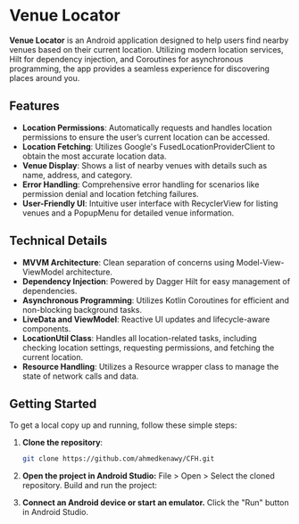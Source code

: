 # Venue Locator

**Venue Locator** is an Android application designed to help users find nearby venues based on their current location. Utilizing modern location services, Hilt for dependency injection, and Coroutines for asynchronous programming, the app provides a seamless experience for discovering places around you.

## Features

- **Location Permissions**: Automatically requests and handles location permissions to ensure the user’s current location can be accessed.
- **Location Fetching**: Utilizes Google's FusedLocationProviderClient to obtain the most accurate location data.
- **Venue Display**: Shows a list of nearby venues with details such as name, address, and category.
- **Error Handling**: Comprehensive error handling for scenarios like permission denial and location fetching failures.
- **User-Friendly UI**: Intuitive user interface with RecyclerView for listing venues and a PopupMenu for detailed venue information.

## Technical Details

- **MVVM Architecture**: Clean separation of concerns using Model-View-ViewModel architecture.
- **Dependency Injection**: Powered by Dagger Hilt for easy management of dependencies.
- **Asynchronous Programming**: Utilizes Kotlin Coroutines for efficient and non-blocking background tasks.
- **LiveData and ViewModel**: Reactive UI updates and lifecycle-aware components.
- **LocationUtil Class**: Handles all location-related tasks, including checking location settings, requesting permissions, and fetching the current location.
- **Resource Handling**: Utilizes a Resource wrapper class to manage the state of network calls and data.

## Getting Started

To get a local copy up and running, follow these simple steps:

1. **Clone the repository**:
   ```sh
   git clone https://github.com/ahmedkenawy/CFH.git

2. **Open the project in Android Studio:**
    File > Open > Select the cloned repository.
    Build and run the project:

3. **Connect an Android device or start an emulator.**
  Click the "Run" button in Android Studio.
